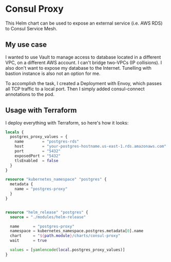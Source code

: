 # Consul Proxy

This Helm chart can be used to expose an external service (i.e. AWS RDS) to Consul Service Mesh.

## My use case
I wanted to use Vault to manage access to database located in a different VPC, on a different AWS account. I can't bridge two-VPCs (IP collisions). I also don't want to expose my database to the Internet. Tunelling with bastion instance is also not an option for me.

To accomplish the task, I created a Deployment with Envoy, which passes all TCP traffic to a local port. Then I simply added consul-connect annotations to the pod.

## Usage with Terraform

I deploy everything with Terraform, so here's how it looks:

```tf
locals {
  postgres_proxy_values = {
    name        = "postgres-rds"
    host        = "your-postgres-hostname.us-east-1.rds.amazonaws.com"
    port        = "5432"
    exposedPort = "5432"
    tlsEnabled  = false
  }
}

resource "kubernetes_namespace" "postgres" {
  metadata {
    name = "postgres-proxy"
  }
}


resource "helm_release" "postgres" {
  source = "./modules/helm-release"

  name      = "postgres-proxy"
  namespace = kubernetes_namespace.postgres.metadata[0].name
  chart     = "${path.module}/charts/consul-proxy"
  wait      = true

  values = [yamlencode(local.postgres_proxy_values)]
}
```